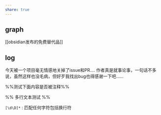 ```yaml
---
share: true
---
```

## graph
[[obsidian发布的免费替代品]]

## log

今天被一个项目毫无情感地关掉了issue和PR.... 作者真是就事论事，一句话不多说，虽然这样也没毛病，但好歹我找出bug也得感谢一下吧......

%%测试下面内容是否被注释%%

%%
多行文本测试
%%


`[\d\D]*` : 匹配任何字符包括换行符